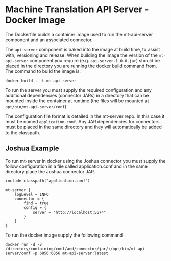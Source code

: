 # Machine Translation API Server - Docker Image

The Dockerfile builds a container image used to run the mt-api-server component and 
an associated connector. 

The `api-server` component is baked into the image at build time, to assist with,
versioning and release. When building the image the version of the `mt-api-server`
component you require (e.g. `api-server-1.0.0.jar`) should be placed in the directory you are running the docker
build command from. The command to build the image is:

`docker build . -t mt-api-server`

To run the server you must supply the required configuration and any additional
dependencies (connector JARs) in a directory that can be mounted inside the
container at runtime (the files will be mounted at `opt/bin/mt-api-server/conf`).

The configuration file format is detailed in the mt-server repo. In this case it
must be named `application.conf`. Any JAR dependencies for connectors must be placed
in the same directory and they will automatically be added to the classpath.

## Joshua Example

To run mt-server in docker using the Joshua connector you must supply the follow
configuration in a file called application.conf and in the same directory place
the Joshua connector JAR.

```
include classpath("application.conf")

mt-server {
	logLevel = INFO
	connector = {
		find = true
		config = {
			server = "http://localhost:5674"
		}
	}
}
```

To run the docker image supply the following command

```
docker run -d -v /directory/containing/conf/and/connector/jar/:/opt/bin/mt-api-server/conf -p 6856:6856 mt-api-server:latest
```


